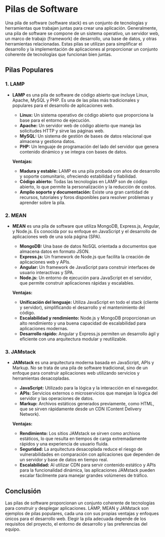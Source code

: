 # Pilas de Software

Una pila de software (software stack) es un conjunto de tecnologías y herramientas que trabajan juntas para crear una aplicación. Generalmente, una pila de software se compone de un sistema operativo, un servidor web, un marco de trabajo (framework) de desarrollo, una base de datos, y otras herramientas relacionadas. Estas pilas se utilizan para simplificar el desarrollo y la implementación de aplicaciones al proporcionar un conjunto coherente de tecnologías que funcionan bien juntas.

## Pilas Populares

### 1. **LAMP**

- **LAMP** es una pila de software de código abierto que incluye Linux, Apache, MySQL y PHP. Es una de las pilas más tradicionales y populares para el desarrollo de aplicaciones web.

  - **Linux:** Un sistema operativo de código abierto que proporciona la base para el entorno de ejecución.
  - **Apache:** Un servidor web de código abierto que maneja las solicitudes HTTP y sirve las páginas web.
  - **MySQL:** Un sistema de gestión de bases de datos relacional que almacena y gestiona datos.
  - **PHP:** Un lenguaje de programación del lado del servidor que genera contenido dinámico y se integra con bases de datos.

  **Ventajas:**
  - **Madura y estable:** LAMP es una pila probada con años de desarrollo y soporte comunitario, ofreciendo estabilidad y fiabilidad.
  - **Código abierto:** Todas las tecnologías en LAMP son de código abierto, lo que permite la personalización y la reducción de costos.
  - **Amplio soporte y documentación:** Existe una gran cantidad de recursos, tutoriales y foros disponibles para resolver problemas y aprender sobre la pila.

### 2. **MEAN**

- **MEAN** es una pila de software que utiliza MongoDB, Express.js, Angular, y Node.js. Es conocida por su enfoque en JavaScript y el desarrollo de aplicaciones web de una sola página (SPA).

  - **MongoDB:** Una base de datos NoSQL orientada a documentos que almacena datos en formato JSON.
  - **Express.js:** Un framework de Node.js que facilita la creación de aplicaciones web y APIs.
  - **Angular:** Un framework de JavaScript para construir interfaces de usuario interactivas y SPA.
  - **Node.js:** Un entorno de ejecución para JavaScript en el servidor, que permite construir aplicaciones rápidas y escalables.

  **Ventajas:**
  - **Unificación del lenguaje:** Utiliza JavaScript en todo el stack (cliente y servidor), simplificando el desarrollo y el mantenimiento del código.
  - **Escalabilidad y rendimiento:** Node.js y MongoDB proporcionan un alto rendimiento y una buena capacidad de escalabilidad para aplicaciones modernas.
  - **Desarrollo rápido:** Angular y Express.js permiten un desarrollo ágil y eficiente con una arquitectura modular y reutilizable.

### 3. **JAMstack**

- **JAMstack** es una arquitectura moderna basada en JavaScript, APIs y Markup. No se trata de una pila de software tradicional, sino de un enfoque para construir aplicaciones web utilizando servicios y herramientas desacopladas.

  - **JavaScript:** Utilizado para la lógica y la interacción en el navegador.
  - **APIs:** Servicios externos o microservicios que manejan la lógica del servidor y las operaciones de datos.
  - **Markup:** Archivos estáticos generados previamente, como HTML, que se sirven rápidamente desde un CDN (Content Delivery Network).

  **Ventajas:**
  - **Rendimiento:** Los sitios JAMstack se sirven como archivos estáticos, lo que resulta en tiempos de carga extremadamente rápidos y una experiencia de usuario fluida.
  - **Seguridad:** La arquitectura desacoplada reduce el riesgo de vulnerabilidades en comparación con aplicaciones que dependen de un servidor y base de datos en tiempo real.
  - **Escalabilidad:** Al utilizar CDN para servir contenido estático y APIs para la funcionalidad dinámica, las aplicaciones JAMstack pueden escalar fácilmente para manejar grandes volúmenes de tráfico.

## Conclusión

Las pilas de software proporcionan un conjunto coherente de tecnologías para construir y desplegar aplicaciones. LAMP, MEAN y JAMstack son ejemplos de pilas populares, cada una con sus propias ventajas y enfoques únicos para el desarrollo web. Elegir la pila adecuada depende de los requisitos del proyecto, el entorno de desarrollo y las preferencias del equipo.
